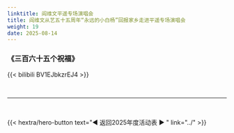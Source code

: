 ```yaml
---
linktitle: 阎维文平遥专场演唱会
title: 阎维文从艺五十五周年“永远的小白杨”回报家乡走进平遥专场演唱会
weight: 19
date: 2025-08-14
---
```


### 《三百六十五个祝福》

{{< bilibili BV1EJbkzrEJ4 >}}


<br>
<hr>
<br>

{{< hextra/hero-button text="◀ 返回2025年度活动表 ▶ " link="../" >}}

